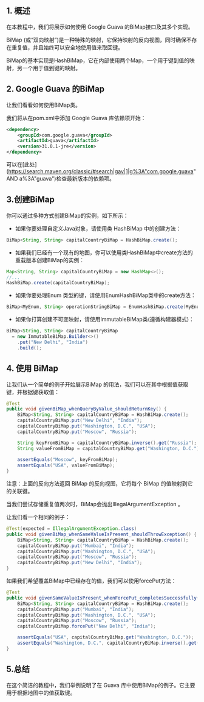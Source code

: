 ## 1. 概述

在本教程中，我们将展示如何使用 Google Guava 的BiMap接口及其多个实现。

BiMap (或“双向映射”)是一种特殊的映射，它保持映射的反向视图，同时确保不存在重复值，并且始终可以安全地使用值来取回键。

BiMap的基本实现是HashBiMap，它在内部使用两个Map，一个用于键到值的映射，另一个用于值到键的映射。

## 2. Google Guava 的BiMap

让我们看看如何使用BiMap类。

我们将从在pom.xml中添加 Google Guava 库依赖项开始：

```xml
<dependency>
    <groupId>com.google.guava</groupId>
    <artifactId>guava</artifactId>
    <version>31.0.1-jre</version>
</dependency>
```

可以在[此处](https://search.maven.org/classic/#search|gav|1|g%3A"com.google.guava" AND a%3A"guava")检查最新版本的依赖项。

## 3.创建BiMap

你可以通过多种方式创建BiMap的实例，如下所示：

-   如果你要处理自定义Java对象，请使用类 HashBiMap 中的创建方法：

```java
BiMap<String, String> capitalCountryBiMap = HashBiMap.create();
```

-   如果我们已经有一个现有的地图，你可以使用类HashBiMap中create方法的重载版本创建BiMap的实例：

```java
Map<String, String> capitalCountryBiMap = new HashMap<>();
//...
HashBiMap.create(capitalCountryBiMap);

```

-   如果你要处理Enum 类型的键，请使用EnumHashBiMap类中的create方法：

```java
BiMap<MyEnum, String> operationStringBiMap = EnumHashBiMap.create(MyEnum.class);

```

-   如果你打算创建不可变映射，请使用ImmutableBiMap类(遵循构建器模式)：

```java
BiMap<String, String> capitalCountryBiMap
  = new ImmutableBiMap.Builder<>()
    .put("New Delhi", "India")
    .build();

```

## 4. 使用 BiMap

让我们从一个简单的例子开始展示BiMap 的用法，我们可以在其中根据值获取键，并根据键获取值：

```java
@Test
public void givenBiMap_whenQueryByValue_shouldReturnKey() {
    BiMap<String, String> capitalCountryBiMap = HashBiMap.create();
    capitalCountryBiMap.put("New Delhi", "India");
    capitalCountryBiMap.put("Washington, D.C.", "USA");
    capitalCountryBiMap.put("Moscow", "Russia");

    String keyFromBiMap = capitalCountryBiMap.inverse().get("Russia");
    String valueFromBiMap = capitalCountryBiMap.get("Washington, D.C.");
 
    assertEquals("Moscow", keyFromBiMap);
    assertEquals("USA", valueFromBiMap);
}
```

注意：上面的反向方法返回 BiMap 的反向视图，它将每个 BiMap 的值映射到它的关联键。

当我们尝试存储重复值两次时，BiMap会抛出IllegalArgumentException 。

让我们看一个相同的例子：

```java
@Test(expected = IllegalArgumentException.class)
public void givenBiMap_whenSameValueIsPresent_shouldThrowException() {
    BiMap<String, String> capitalCountryBiMap = HashBiMap.create();
    capitalCountryBiMap.put("Mumbai", "India");
    capitalCountryBiMap.put("Washington, D.C.", "USA");
    capitalCountryBiMap.put("Moscow", "Russia");
    capitalCountryBiMap.put("New Delhi", "India");
}

```

如果我们希望覆盖BiMap中已经存在的值，我们可以使用forcePut方法：

```java
@Test
public void givenSameValueIsPresent_whenForcePut_completesSuccessfully() {
    BiMap<String, String> capitalCountryBiMap = HashBiMap.create();
    capitalCountryBiMap.put("Mumbai", "India");
    capitalCountryBiMap.put("Washington, D.C.", "USA");
    capitalCountryBiMap.put("Moscow", "Russia");
    capitalCountryBiMap.forcePut("New Delhi", "India");

    assertEquals("USA", capitalCountryBiMap.get("Washington, D.C."));
    assertEquals("Washington, D.C.", capitalCountryBiMap.inverse().get("USA"));
}
```

## 5.总结

在这个简洁的教程中，我们举例说明了在 Guava 库中使用BiMap的例子。它主要用于根据地图中的值获取键。
